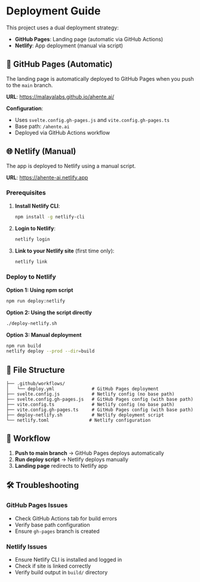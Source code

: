# Deployment Guide

This project uses a dual deployment strategy:
- **GitHub Pages**: Landing page (automatic via GitHub Actions)
- **Netlify**: App deployment (manual via script)

## 🚀 GitHub Pages (Automatic)

The landing page is automatically deployed to GitHub Pages when you push to the `main` branch.

**URL**: https://malayalabs.github.io/ahente.ai/

**Configuration**:
- Uses `svelte.config.gh-pages.js` and `vite.config.gh-pages.ts`
- Base path: `/ahente.ai`
- Deployed via GitHub Actions workflow

## 🌐 Netlify (Manual)

The app is deployed to Netlify using a manual script.

**URL**: https://ahente-ai.netlify.app

### Prerequisites

1. **Install Netlify CLI**:
   ```bash
   npm install -g netlify-cli
   ```

2. **Login to Netlify**:
   ```bash
   netlify login
   ```

3. **Link to your Netlify site** (first time only):
   ```bash
   netlify link
   ```

### Deploy to Netlify

**Option 1: Using npm script**
```bash
npm run deploy:netlify
```

**Option 2: Using the script directly**
```bash
./deploy-netlify.sh
```

**Option 3: Manual deployment**
```bash
npm run build
netlify deploy --prod --dir=build
```

## 📁 File Structure

```
├── .github/workflows/
│   └── deploy.yml              # GitHub Pages deployment
├── svelte.config.js            # Netlify config (no base path)
├── svelte.config.gh-pages.js   # GitHub Pages config (with base path)
├── vite.config.ts              # Netlify config (no base path)
├── vite.config.gh-pages.ts     # GitHub Pages config (with base path)
├── deploy-netlify.sh           # Netlify deployment script
└── netlify.toml               # Netlify configuration
```

## 🔄 Workflow

1. **Push to main branch** → GitHub Pages deploys automatically
2. **Run deploy script** → Netlify deploys manually
3. **Landing page** redirects to Netlify app

## 🛠️ Troubleshooting

### GitHub Pages Issues
- Check GitHub Actions tab for build errors
- Verify base path configuration
- Ensure `gh-pages` branch is created

### Netlify Issues
- Ensure Netlify CLI is installed and logged in
- Check if site is linked correctly
- Verify build output in `build/` directory 